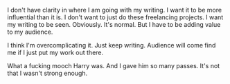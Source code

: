 I don't have clarity in where I am going with my writing. I want it to be more influential than it is. I don't want to just do these freelancing projects. I want my writing to be seen. Obviously. It's normal. But I have to be adding value to my audience. 

I think I'm overcomplicating it. Just keep writing. Audience will come find me if I just put my work out there. 

What a fucking mooch Harry was. And I gave him so many passes. It's not that I wasn't strong enough. 